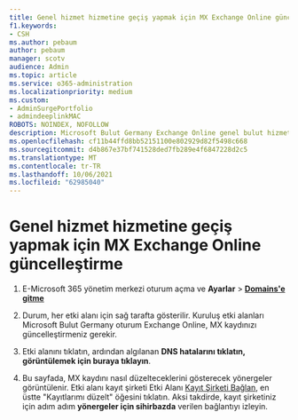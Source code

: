 ```yaml
---
title: Genel hizmet hizmetine geçiş yapmak için MX Exchange Online güncelleştirme
f1.keywords:
- CSH
ms.author: pebaum
author: pebaum
manager: scotv
audience: Admin
ms.topic: article
ms.service: o365-administration
ms.localizationpriority: medium
ms.custom:
- AdminSurgePortfolio
- admindeeplinkMAC
ROBOTS: NOINDEX, NOFOLLOW
description: Microsoft Bulut Germany Exchange Online genel bulut hizmetine nasıl Exchange Online öğrenin
ms.openlocfilehash: cf11b44ffd8bb52151100e802929d82f5498c668
ms.sourcegitcommit: d4b867e37bf741528ded7fb289e4f6847228d2c5
ms.translationtype: MT
ms.contentlocale: tr-TR
ms.lasthandoff: 10/06/2021
ms.locfileid: "62985040"
---
```

# <a name="update-your-mx-records-to-transition-to-the-global-exchange-online-service"></a>Genel hizmet hizmetine geçiş yapmak için MX Exchange Online güncelleştirme

1. E-Microsoft 365 yönetim merkezi oturum açma ve **Ayarlar** >  <a href="https://go.microsoft.com/fwlink/p/?linkid=834818" target="_blank">**Domains'e gitme**</a>

2. Durum, her etki alanı için sağ tarafta gösterilir. Kuruluş etki alanları Microsoft Bulut Germany oturum Exchange Online, MX kaydınızı güncelleştirmeniz gerekir.

3. Etki alanını tıklatın, ardından algılanan **DNS hatalarını tıklatın, görüntülemek için buraya tıklayın**.

4. Bu sayfada, MX kaydını nasıl düzelteceklerini gösterecek yönergeler görüntülenir. Etki alanı kayıt şirketi Etki Alanı [Kayıt Şirketi Bağlan](../setup/add-domain.md#registrars-with-domain-connect), en üstte "Kayıtlarımı düzelt" öğesini tıklatın. Aksi takdirde, kayıt şirketiniz için adım adım **yönergeler için sihirbazda** verilen bağlantıyı izleyin.